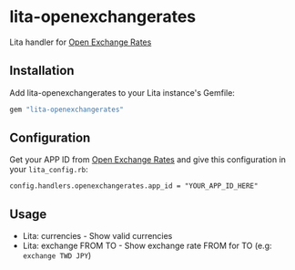 # lita-openexchangerates

Lita handler for [Open Exchange Rates](https://openexchangerates.org/)

## Installation

Add lita-openexchangerates to your Lita instance's Gemfile:

``` ruby
gem "lita-openexchangerates"
```

## Configuration

Get your APP ID from [Open Exchange Rates](https://openexchangerates.org/) and give this configuration in your `lita_config.rb`:

    config.handlers.openexchangerates.app_id = "YOUR_APP_ID_HERE"

## Usage

* Lita: currencies - Show valid currencies
* Lita: exchange FROM TO - Show exchange rate FROM for TO (e.g: `exchange TWD JPY`)
